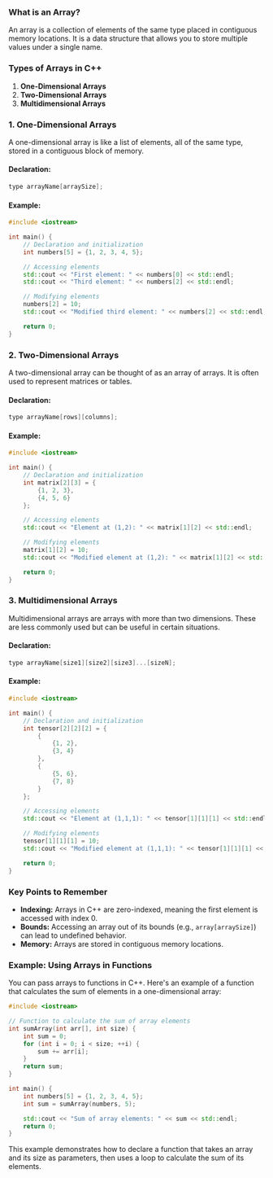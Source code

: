 ### What is an Array?
An array is a collection of elements of the same type placed in contiguous memory locations. It is a data structure that allows you to store multiple values under a single name.

### Types of Arrays in C++
1. **One-Dimensional Arrays**
2. **Two-Dimensional Arrays**
3. **Multidimensional Arrays**

### 1. One-Dimensional Arrays
A one-dimensional array is like a list of elements, all of the same type, stored in a contiguous block of memory.

#### Declaration:
```cpp
type arrayName[arraySize];
```

#### Example:
```cpp
#include <iostream>

int main() {
    // Declaration and initialization
    int numbers[5] = {1, 2, 3, 4, 5};

    // Accessing elements
    std::cout << "First element: " << numbers[0] << std::endl;
    std::cout << "Third element: " << numbers[2] << std::endl;

    // Modifying elements
    numbers[2] = 10;
    std::cout << "Modified third element: " << numbers[2] << std::endl;

    return 0;
}
```

### 2. Two-Dimensional Arrays
A two-dimensional array can be thought of as an array of arrays. It is often used to represent matrices or tables.

#### Declaration:
```cpp
type arrayName[rows][columns];
```

#### Example:
```cpp
#include <iostream>

int main() {
    // Declaration and initialization
    int matrix[2][3] = {
        {1, 2, 3},
        {4, 5, 6}
    };

    // Accessing elements
    std::cout << "Element at (1,2): " << matrix[1][2] << std::endl;

    // Modifying elements
    matrix[1][2] = 10;
    std::cout << "Modified element at (1,2): " << matrix[1][2] << std::endl;

    return 0;
}
```

### 3. Multidimensional Arrays
Multidimensional arrays are arrays with more than two dimensions. These are less commonly used but can be useful in certain situations.

#### Declaration:
```cpp
type arrayName[size1][size2][size3]...[sizeN];
```

#### Example:
```cpp
#include <iostream>

int main() {
    // Declaration and initialization
    int tensor[2][2][2] = {
        {
            {1, 2},
            {3, 4}
        },
        {
            {5, 6},
            {7, 8}
        }
    };

    // Accessing elements
    std::cout << "Element at (1,1,1): " << tensor[1][1][1] << std::endl;

    // Modifying elements
    tensor[1][1][1] = 10;
    std::cout << "Modified element at (1,1,1): " << tensor[1][1][1] << std::endl;

    return 0;
}
```

### Key Points to Remember
- **Indexing:** Arrays in C++ are zero-indexed, meaning the first element is accessed with index 0.
- **Bounds:** Accessing an array out of its bounds (e.g., `array[arraySize]`) can lead to undefined behavior.
- **Memory:** Arrays are stored in contiguous memory locations.

### Example: Using Arrays in Functions
You can pass arrays to functions in C++. Here's an example of a function that calculates the sum of elements in a one-dimensional array:

```cpp
#include <iostream>

// Function to calculate the sum of array elements
int sumArray(int arr[], int size) {
    int sum = 0;
    for (int i = 0; i < size; ++i) {
        sum += arr[i];
    }
    return sum;
}

int main() {
    int numbers[5] = {1, 2, 3, 4, 5};
    int sum = sumArray(numbers, 5);

    std::cout << "Sum of array elements: " << sum << std::endl;
    return 0;
}
```

This example demonstrates how to declare a function that takes an array and its size as parameters, then uses a loop to calculate the sum of its elements.
